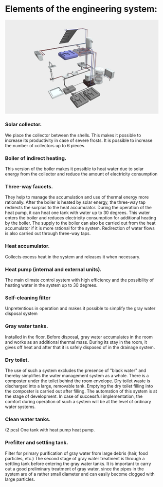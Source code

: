 # Elements of the engineering system:

![alt text](https://github.com/Lifesystems-Laboratory/ablution-block/blob/main/integrated%20system/integrated_system.jpg?raw=true)

### Solar collector. 
We place the collector between the shells. This makes it possible to increase its productivity in case of severe frosts. It is possible to increase the number of collectors up to 6 pieces.

### Boiler of indirect heating. 
This version of the boiler makes it possible to heat water due to solar energy from the collector and reduce the amount of electricity consumption

### Three-way faucets. 
They help to manage the accumulation and use of thermal energy more rationally. After the boiler is heated by solar energy, the three-way tap redirects the surplus to the heat accumulator. During the operation of the heat pump, it can heat one tank with water up to 30 degrees. This water enters the boiler and reduces electricity consumption for additional heating by the boiler. The supply to the boiler can also be carried out from the heat accumulator if it is more rational for the system. Redirection of water flows is also carried out through three-way taps.

### Heat accumulator. 
Collects excess heat in the system and releases it when necessary.

### Heat pump (internal and external units). 
The main climate control system with high efficiency and the possibility of heating water in the system up to 30 degrees.

### Self-cleaning filter 
Unpretentious in operation and makes it possible to simplify the gray water disposal system

### Gray water tanks.
Installed in the floor. Before disposal, gray water accumulates in the room and works as an additional thermal mass. During its stay in the room, it gives off heat and after that it is safely disposed of in the drainage system.

### Dry toilet.
The use of such a system excludes the presence of "black water" and thereby simplifies the water management system as a whole. There is a composter under the toilet behind the room envelope. Dry toilet waste is discharged into a large, removable tank. Emptying the dry toilet filling into the composter is carried out after filling. The automation of this system is at the stage of development. In case of successful implementation, the comfort during operation of such a system will be at the level of ordinary water systems.

### Clean water tanks. 
(2 pcs) One tank with heat pump heat pump.

### Prefilter and settling tank.
Filter for primary purification of gray water from large debris (hair, food particles, etc.)
The second stage of gray water treatment is through a settling tank before entering the gray water tanks. It is important to carry out a good preliminary treatment of gray water, since the pipes in the system are of a rather small diameter and can easily become clogged with large particles.

